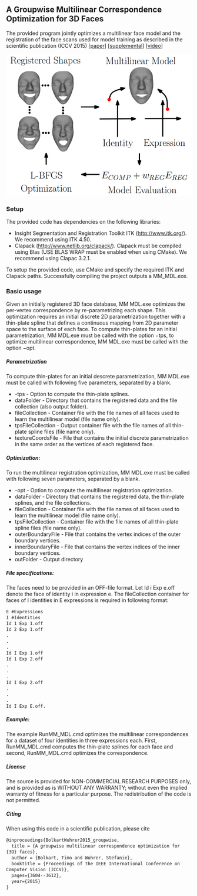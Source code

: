## A Groupwise Multilinear Correspondence Optimization for 3D Faces

The provided program jointly optimizes a multilinear face model and the registration of the face scans used for model training as described in the scientific publication (ICCV 2015) [[paper](https://hal.inria.fr/hal-01205460/document)] [[supplemental](https://hal.inria.fr/hal-01205460/file/Supplemental.pdf)] [[video](https://hal.inria.fr/hal-01205460/file/SupplementaryVideo.avi)] 

<p align="center"> 
<img src="img/MultilinearMDL.png">
</p>

### Setup

The provided code has dependencies on the following libraries:
* Insight Segmentation and Registration Toolkit ITK (http://www.itk.org/). We recommend using ITK 4.50.
* Clapack (http://www.netlib.org/clapack/). Clapack must be compiled using Blas (USE BLAS WRAP must be enabled when using CMake). We recommend using Clapac 3.2.1.

To setup the provided code, use CMake and specify the required ITK and Clapack paths. Successfully compiling the project outputs a MM_MDL.exe.

### Basic usage

Given an initially registered 3D face database, MM MDL.exe optimizes the per-vertex correspondence by re-parametrizing each shape. This optimization requires an initial discrete 2D parametrization together with a thin-plate spline that defines a continuous mapping from 2D parameter space to the surface of each face. To compute thin-plates for an initial parametrization, MM MDL.exe must be called with the option −tps, to optimize multilinear correspondence, MM MDL.exe must be called with the option −opt.

##### Parametrization
To compute thin-plates for an initial descrete parametrization, MM MDL.exe must be called with following five parameters, separated by a blank.
* -tps - Option to compute the thin-plate splines.
* dataFolder - Directory that contains the registered data and the file collection (also output folder).
* fileCollection - Container file with the file names of all faces used to learn the multilinear model (file
name only).
* tpsFileCollection - Output container file with the file names of all thin-plate spline files (file name
only).
* textureCoordsFile - File that contains the initial discrete parametrization in the same order as the
vertices of each registered face.

##### Optimization:
To run the multilinear registration optimization, MM MDL.exe must be called with following seven parameters, separated by a blank.
* -opt - Option to compute the multilinear registration optimization.
* dataFolder - Directory that contains the registered data, the thin-plate splines, and the file collections.
* fileCollection - Container file with the file names of all faces used to learn the multilinear model (file
name only).
* tpsFileCollection - Container file with the file names of all thin-plate spline files (file name only).
* outerBoundaryFile - File that contains the vertex indices of the outer boundary vertices.
* innerBoundaryFile - File that contains the vertex indices of the inner boundary vertices.
* outFolder - Output directory

##### File specifications:
The faces need to be provided in an OFF-file format. Let Id i Exp e.off denote the face of identity i in expression e. The fileCollection container for faces of I identities in E expressions is required in following format:
```
E #Expressions
I #Identities
Id 1 Exp 1.off
Id 2 Exp 1.off
.
.
.
Id I Exp 1.off
Id 1 Exp 2.off
.
.
.
Id I Exp 2.off
.
.
.
Id I Exp E.off.
```

##### Example:
The example RunMM_MDL.cmd optimizes the multilinear correspondences for a dataset of four identities in three expressions each. First, RunMM_MDL.cmd computes the thin-plate splines for each face and second, RunMM_MDL.cmd optimizes the correspondence.

##### License
The source is provided for NON-COMMERCIAL RESEARCH PURPOSES only, and is provided as is WITHOUT ANY WARRANTY; without even the implied warranty of fitness for a particular purpose. The redistribution of the code is not permitted.

##### Citing

When using this code in a scientific publication, please cite 
```
@inproceedings{BolkartWuhrer2015_groupwise,
  title = {A groupwise multilinear correspondence optimization for {3D} faces},
  author = {Bolkart, Timo and Wuhrer, Stefanie},
  booktitle = {Proceedings of the IEEE International Conference on Computer Vision (ICCV)},
  pages={3604--3612},
  year={2015}
}
```


